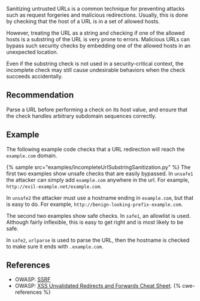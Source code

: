 Sanitizing untrusted URLs is a common technique for preventing attacks such as request forgeries and malicious redirections. Usually, this is done by checking that the host of a URL is in a set of allowed hosts.

However, treating the URL as a string and checking if one of the allowed hosts is a substring of the URL is very prone to errors. Malicious URLs can bypass such security checks by embedding one of the allowed hosts in an unexpected location.

Even if the substring check is not used in a security-critical context, the incomplete check may still cause undesirable behaviors when the check succeeds accidentally.


## Recommendation
Parse a URL before performing a check on its host value, and ensure that the check handles arbitrary subdomain sequences correctly.


## Example
The following example code checks that a URL redirection will reach the `example.com` domain.

{% sample src="examples/IncompleteUrlSubstringSanitization.py" %}
The first two examples show unsafe checks that are easily bypassed. In `unsafe1` the attacker can simply add `example.com` anywhere in the url. For example, `http://evil-example.net/example.com`.

In `unsafe2` the attacker must use a hostname ending in `example.com`, but that is easy to do. For example, `http://benign-looking-prefix-example.com`.

The second two examples show safe checks. In `safe1`, an allowlist is used. Although fairly inflexible, this is easy to get right and is most likely to be safe.

In `safe2`, `urlparse` is used to parse the URL, then the hostname is checked to make sure it ends with `.example.com`.


## References
* OWASP: [SSRF](https://www.owasp.org/index.php/Server_Side_Request_Forgery)
* OWASP: [XSS Unvalidated Redirects and Forwards Cheat Sheet](https://cheatsheetseries.owasp.org/cheatsheets/Unvalidated_Redirects_and_Forwards_Cheat_Sheet.html).
{% cwe-references %}
